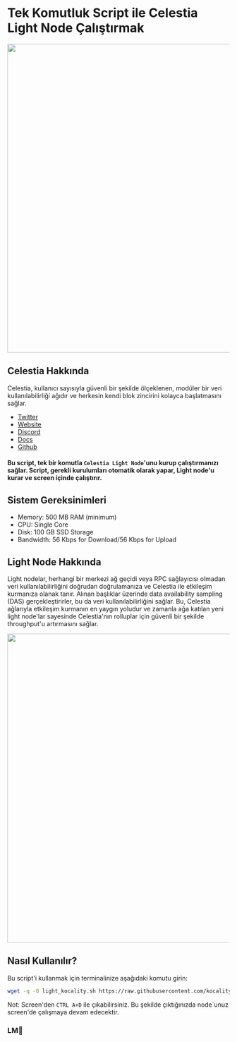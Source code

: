 # Tek Komutluk Script ile Celestia Light Node Çalıştırmak

<img src="https://i.ytimg.com/vi/9uL3jZe4mTY/maxresdefault.jpg" width="700"/>

## Celestia Hakkında
Celestia, kullanıcı sayısıyla güvenli bir şekilde ölçeklenen, modüler bir veri kullanılabilirliği ağıdır ve herkesin kendi blok zincirini kolayca başlatmasını sağlar.
* [Twitter](https://x.com/CelestiaOrg)
* [Website](https://celestia.org/)
* [Discord](https://discord.com/invite/YsnTPcSfWQ)
* [Docs](https://docs.celestia.org/)
* [Github](https://github.com/celestiaorg)

#### Bu script, tek bir komutla `Celestia Light Node`'unu kurup çalıştırmanızı sağlar. Script, gerekli kurulumları otomatik olarak yapar, Light node'u kurar ve screen içinde çalıştırır.


## Sistem Gereksinimleri

- Memory: 500 MB RAM (minimum)
- CPU: Single Core
- Disk: 100 GB SSD Storage
- Bandwidth: 56 Kbps for Download/56 Kbps for Upload

## Light Node Hakkında
Light nodelar, herhangi bir merkezi ağ geçidi veya RPC sağlayıcısı olmadan veri kullanılabilirliğini doğrudan doğrulamanıza ve Celestia ile etkileşim kurmanıza olanak tanır. Alınan başlıklar üzerinde data availability sampling (DAS) gerçekleştirirler, bu da veri kullanılabilirliğini sağlar. Bu, Celestia ağlarıyla etkileşim kurmanın en yaygın yoludur ve zamanla ağa katılan yeni light node'lar sayesinde Celestia'nın rolluplar için güvenli bir şekilde throughput'u artırmasını sağlar.

<div style="text-align: center;">
    <img src="https://docs.celestia.org/img/nodes/LightNodes.png" width="700"/>
</div>

## Nasıl Kullanılır?

Bu script'i kullanmak için terminalinize aşağıdaki komutu girin:
```bash
wget -q -O light_kocality.sh https://raw.githubusercontent.com/kocality/celestia-light/main/light_kocality.sh && sudo chmod +x light_kocality.sh && ./light_kocality.sh
```

Not: Screen'den `CTRL A+D` ile çıkabilirsiniz. Bu şekilde çıktığınızda node`unuz screen'de çalışmaya devam edecektir. 

### LM🦥
